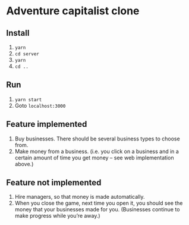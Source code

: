 # Adventure capitalist clone

## Install
1. `yarn` 
2. `cd server`
3. `yarn`
4. `cd ..`

## Run
1. `yarn start`
2. Goto `localhost:3000`

## Feature implemented
1. Buy businesses. There should be several business types to choose from.
2. Make money from a business. (i.e. you click on a business and in a certain amount of time you get
money – see web implementation above.)

## Feature not implemented
1. Hire managers, so that money is made automatically.
2. When you close the game, next time you open it, you should see the money that your businesses
made for you. (Businesses continue to make progress while youʼre away.)
